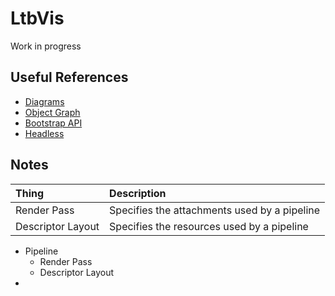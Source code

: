 # LtbVis

Work in progress

## Useful References

* [Diagrams](https://github.com/David-DiGioia/vulkan-diagrams#introduction)
* [Object Graph](https://gpuopen.com/learn/understanding-vulkan-objects/)
* [Bootstrap API](https://github.com/charles-lunarg/vk-bootstrap/blob/main/example/triangle.cpp)
* [Headless](https://github.com/SaschaWillems/Vulkan/blob/master/examples/computeheadless/computeheadless.cpp)

## Notes

| Thing             | Description                                  |
|:------------------|:---------------------------------------------|
| Render Pass       | Specifies the attachments used by a pipeline |
| Descriptor Layout | Specifies the resources used by a pipeline   |

* Pipeline
  * Render Pass
  * Descriptor Layout
* 
